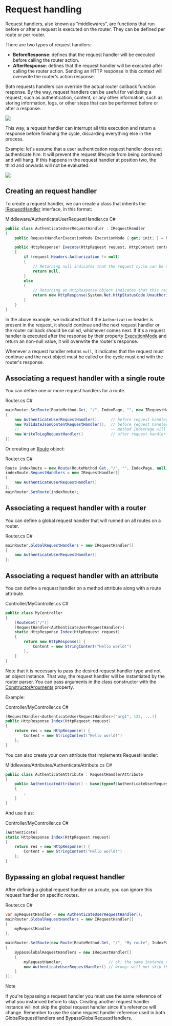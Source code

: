 # Request handling

Request handlers, also known as "middlewares", are functions that run before or after a request is executed on the router. They can be defined per route or per router.

There are two types of request handlers:

- **BeforeResponse**: defines that the request handler will be executed before calling the router action.
- **AfterResponse**: defines that the request handler will be executed after calling the router action. Sending an HTTP response in this context will overwrite the router's action response.

Both requests handlers can override the actual router callback function response. By the way, request handlers can be useful for validating a request, such as authentication, content, or any other information, such as storing information, logs, or other steps that can be performed before or after a response.

![](/assets/img/requesthandlers1.png)

This way, a request handler can interrupt all this execution and return a response before finishing the cycle, discarding everything else in the process.

Example: let's assume that a user authentication request handler does not authenticate him. It will prevent the request lifecycle from being continued and will hang. If this happens in the request handler at position two, the third and onwards will not be evaluated.

![](/assets/img/requesthandlers2.png)

## Creating an request handler

To create a request handler, we can create a class that inherits the [IRequestHandler](/api/Sisk.Core.Routing.IRequestHandler) interface, in this format:

<div class="script-header">
    <span>
        Middleware/AuthenticateUserRequestHandler.cs
    </span>
    <span>
        C#
    </span>
</div>

```cs
public class AuthenticateUserRequestHandler : IRequestHandler
{
    public RequestHandlerExecutionMode ExecutionMode { get; init; } = RequestHandlerExecutionMode.BeforeResponse;

    public HttpResponse? Execute(HttpRequest request, HttpContext context)
    {
        if (request.Headers.Authorization != null)
        {
            // Returning null indicates that the request cycle can be continued
            return null;
        }
        else
        {
            // Returning an HttpResponse object indicates that this response will overwrite adjacent responses.
            return new HttpResponse(System.Net.HttpStatusCode.Unauthorized);
        }
    }
}
```

In the above example, we indicated that if the `Authorization` header is present in the request, it should continue and the next request handler or the router callback should be called, whichever comes next. If it's a request handler is executed after the response by their property [ExecutionMode](/api/Sisk.Core.Routing.IRequestHandler.ExecutionMode) and return an non-null value, it will overwrite the router's response.

Whenever a request handler returns `null`, it indicates that the request must continue and the next object must be called or the cycle must end with the router's response.

## Associating a request handler with a single route

You can define one or more request handlers for a route.

<div class="script-header">
    <span>
        Router.cs
    </span>
    <span>
        C#
    </span>
</div>

```cs
mainRouter.SetRoute(RouteMethod.Get, "/", IndexPage, "", new IRequestHandler[]
{
    new AuthenticateUserRequestHandler(),     // before request handler
    new ValidateJsonContentRequestHandler(),  // before request handler
    //                                        -- method IndexPage will be executed here
    new WriteToLogRequestHandler()            // after request handler
});
```

Or creating an [Route](/api/Sisk.Core.Routing.Route) object:

<div class="script-header">
    <span>
        Router.cs
    </span>
    <span>
        C#
    </span>
</div>

```cs
Route indexRoute = new Route(RouteMethod.Get, "/", "", IndexPage, null);
indexRoute.RequestHandlers = new IRequestHandler[]
{
    new AuthenticateUserRequestHandler()
};
mainRouter.SetRoute(indexRoute);
```

## Associating a request handler with a router

You can define a global request handler that will runned on all routes on a router.

<div class="script-header">
    <span>
        Router.cs
    </span>
    <span>
        C#
    </span>
</div>

```cs
mainRouter.GlobalRequestHandlers = new IRequestHandler[]
{
    new AuthenticateUserRequestHandler()
};
```

## Associating a request handler with an attribute

You can define a request handler on a method attribute along with a route attribute.

<div class="script-header">
    <span>
        Controller/MyController.cs
    </span>
    <span>
        C#
    </span>
</div>

```cs
public class MyController
{
    [RouteGet("/")]
    [RequestHandler<AuthenticateUserRequestHandler>]
    static HttpResponse Index(HttpRequest request)
    {
        return new HttpResponse() {
            Content = new StringContent("Hello world!")
        };
    }
}
```

Note that it is necessary to pass the desired request handler type and not an object instance. That way, the request handler will be instantiated by the router parser. You can pass arguments in the class constructor with the [ConstructorArguments](/api/Sisk.Core.Routing.RequestHandlerAttribute.ConstructorArguments) property.

Example:

<div class="script-header">
    <span>
        Controller/MyController.cs
    </span>
    <span>
        C#
    </span>
</div>

```cs
[RequestHandler<AuthenticateUserRequestHandler>("arg1", 123, ...)]
public HttpResponse Index(HttpRequest request)
{
    return res = new HttpResponse() {
        Content = new StringContent("Hello world!")
    };
}
```

You can also create your own attribute that implements RequestHandler:

<div class="script-header">
    <span>
        Middleware/Attributes/AuthenticateAttribute.cs
    </span>
    <span>
        C#
    </span>
</div>

```cs
public class AuthenticateAttribute : RequestHandlerAttribute
{
    public AuthenticateAttribute() : base(typeof(AuthenticateUserRequestHandler), ConstructorArguments = new object?[] { "arg1", 123, ... })
    {
        ;
    }
}
```

And use it as:

<div class="script-header">
    <span>
        Controller/MyController.cs
    </span>
    <span>
        C#
    </span>
</div>

```cs
[Authenticate]
static HttpResponse Index(HttpRequest request)
{
    return res = new HttpResponse() {
        Content = new StringContent("Hello world!")
    };
}
```

## Bypassing an global request handler

After defining a global request handler on a route, you can ignore this request handler on specific routes.

<div class="script-header">
    <span>
        Router.cs
    </span>
    <span>
        C#
    </span>
</div>

```cs
var myRequestHandler = new AuthenticateUserRequestHandler();
mainRouter.GlobalRequestHandlers = new IRequestHandler[]
{
    myRequestHandler
};

mainRouter.SetRoute(new Route(RouteMethod.Get, "/", "My route", IndexPage, null)
{
    BypassGlobalRequestHandlers = new IRequestHandler[]
    {
        myRequestHandler,                    // ok: the same instance of what is in the global request handlers
        new AuthenticateUserRequestHandler() // wrong: will not skip the global request handler
    }
});
```

> [!NOTE]
> If you're bypassing a request handler you must use the same reference of what you instanced before to skip. Creating another request handler instance will not skip the global request handler since it's reference will change. Remember to use the same request handler reference used in both GlobalRequestHandlers and BypassGlobalRequestHandlers.